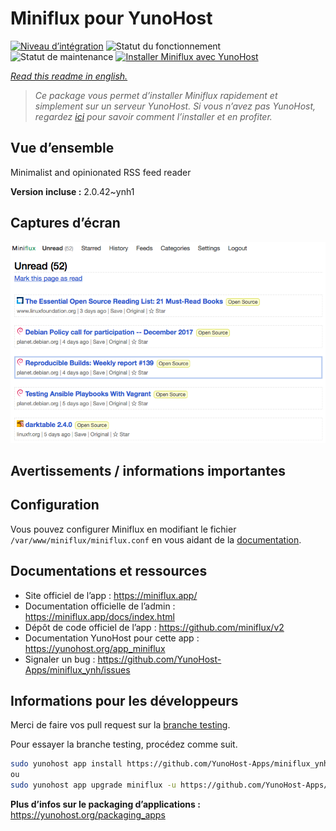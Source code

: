 <!--
N.B.: This README was automatically generated by https://github.com/YunoHost/apps/tree/master/tools/README-generator
It shall NOT be edited by hand.
-->

# Miniflux pour YunoHost

[![Niveau d’intégration](https://dash.yunohost.org/integration/miniflux.svg)](https://dash.yunohost.org/appci/app/miniflux) ![Statut du fonctionnement](https://ci-apps.yunohost.org/ci/badges/miniflux.status.svg) ![Statut de maintenance](https://ci-apps.yunohost.org/ci/badges/miniflux.maintain.svg)
[![Installer Miniflux avec YunoHost](https://install-app.yunohost.org/install-with-yunohost.svg)](https://install-app.yunohost.org/?app=miniflux)

*[Read this readme in english.](./README.md)*

> *Ce package vous permet d’installer Miniflux rapidement et simplement sur un serveur YunoHost.
Si vous n’avez pas YunoHost, regardez [ici](https://yunohost.org/#/install) pour savoir comment l’installer et en profiter.*

## Vue d’ensemble

Minimalist and opinionated RSS feed reader

**Version incluse :** 2.0.42~ynh1

## Captures d’écran

![Capture d’écran de Miniflux](./doc/screenshots/overview.png)

## Avertissements / informations importantes

## Configuration

Vous pouvez configurer Miniflux en modifiant le fichier `/var/www/miniflux/miniflux.conf` en vous aidant de la [documentation](https://miniflux.app/docs/configuration.html).
## Documentations et ressources

* Site officiel de l’app : <https://miniflux.app/>
* Documentation officielle de l’admin : <https://miniflux.app/docs/index.html>
* Dépôt de code officiel de l’app : <https://github.com/miniflux/v2>
* Documentation YunoHost pour cette app : <https://yunohost.org/app_miniflux>
* Signaler un bug : <https://github.com/YunoHost-Apps/miniflux_ynh/issues>

## Informations pour les développeurs

Merci de faire vos pull request sur la [branche testing](https://github.com/YunoHost-Apps/miniflux_ynh/tree/testing).

Pour essayer la branche testing, procédez comme suit.

``` bash
sudo yunohost app install https://github.com/YunoHost-Apps/miniflux_ynh/tree/testing --debug
ou
sudo yunohost app upgrade miniflux -u https://github.com/YunoHost-Apps/miniflux_ynh/tree/testing --debug
```

**Plus d’infos sur le packaging d’applications :** <https://yunohost.org/packaging_apps>